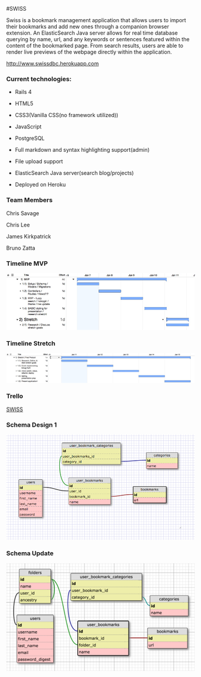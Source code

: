 #SWISS

Swiss is a bookmark management application that allows users to import their bookmarks and add new ones through a companion browser extension. An ElasticSearch Java server allows for real time database querying by name, url, and any keywords or sentences featured within the content of the bookmarked page. From search results, users are able to render live previews of the webpage directly within the application. 

http://www.swissdbc.herokuapp.com

### Current technologies:

* Rails 4

* HTML5

* CSS3(Vanilla CSS(no framework utilized))

* JavaScript

* PostgreSQL

* Full markdown and syntax highlighting support(admin)

* File upload support

* ElasticSearch Java server(search blog/projects)

* Deployed on Heroku

### Team Members
Chris Savage

Chris Lee

James Kirkpatrick

Bruno Zatta

### Timeline MVP
![alt text](imgs/timeline-pre-mvp.jpeg)

### Timeline Stretch
![alt text](imgs/Stretch_timeline.jpeg)

### Trello

<a href="https://trello.com/b/SEOKS4kQ/swiss">SWISS</a>

### Schema Design 1
![alt text](imgs/schema.png)

### Schema Update
![alt text](imgs/schema_update.png)
